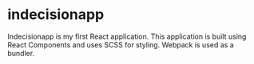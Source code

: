 # indecisionapp
Indecisionapp is my first React application. This application is built using React Components and uses SCSS for styling. Webpack is used as a bundler. 
